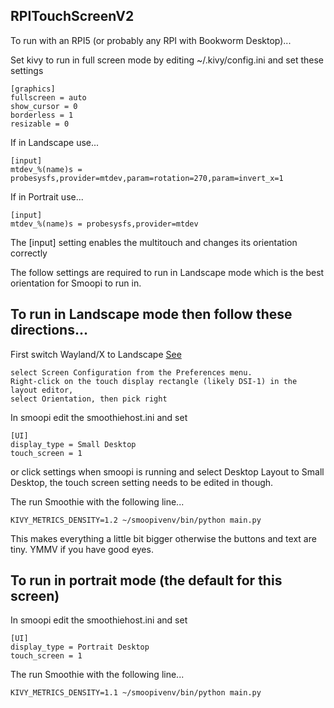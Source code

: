 RPITouchScreenV2
----------------

To run with an RPI5 (or probably any RPI with Bookworm Desktop)...

Set kivy to run in full screen mode by editing ~/.kivy/config.ini and set these settings

    [graphics]
    fullscreen = auto
    show_cursor = 0
    borderless = 1
    resizable = 0

If in Landscape use...

    [input]
    mtdev_%(name)s = probesysfs,provider=mtdev,param=rotation=270,param=invert_x=1

If in Portrait use...

    [input]
    mtdev_%(name)s = probesysfs,provider=mtdev

The [input] setting enables the multitouch and changes its orientation correctly

The follow settings are required to run in Landscape mode which is the best orientation for Smoopi to run in.

## To run in Landscape mode then follow these directions...

First switch Wayland/X to Landscape [See](https://www.raspberrypi.com/documentation/accessories/touch-display-2.html#change-screen-orientation)

    select Screen Configuration from the Preferences menu.
    Right-click on the touch display rectangle (likely DSI-1) in the layout editor,
    select Orientation, then pick right

In smoopi edit the smoothiehost.ini and set

    [UI]
    display_type = Small Desktop
    touch_screen = 1

or click settings when smoopi is running and select Desktop Layout to Small Desktop, the touch screen setting needs to be edited in though.

The run Smoothie with the following line...

    KIVY_METRICS_DENSITY=1.2 ~/smoopivenv/bin/python main.py

This makes everything a little bit bigger otherwise the buttons and text are tiny. YMMV if you have good eyes.

## To run in portrait mode (the default for this screen)

In smoopi edit the smoothiehost.ini and set

    [UI]
    display_type = Portrait Desktop
    touch_screen = 1

The run Smoothie with the following line...

    KIVY_METRICS_DENSITY=1.1 ~/smoopivenv/bin/python main.py


